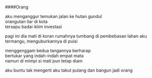 ####Orang

aku menganggur
temukan jalan ke hutan gundul  
orangutan liar di kota  
tersapu badai iklim investasi  

pagi ini dia mati di koran
rumahnya tumbang di pembebasan lahan
aku termangu, menguburkannya di puisi  

menggenggam kedua tangannya berharap  
bertukar yang indah-indah empat mata  
namun di mimpi si mati pun tetap diam 

aku buntu tak mengerti
aku takut pulang dan bangun jadi orang